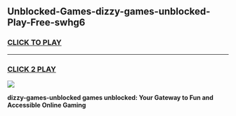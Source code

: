 
## Unblocked-Games-dizzy-games-unblocked-Play-Free-swhg6
<h3>
<a href="https://premium76.site?title=dizzy-games-unblocked&ref=18A1">CLICK TO PLAY</a></h3>
<hr>

<h3>
<a href="https://premium76.site?title=dizzy-games-unblocked&ref=18A1">CLICK 2 PLAY</a>
  
</h3>

<a href="https://premium76.site?title=dizzy-games-unblocked&ref=18A1"><img src="https://clearcache.store/games.png"></a>


**dizzy-games-unblocked games unblocked: Your Gateway to Fun and Accessible Online Gaming**
